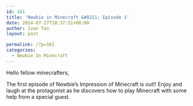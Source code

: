 ```yaml
---
id: 161
title: 'Newbie in Minecraft &#8211; Episode 1'
date: 2014-07-27T18:37:51+00:00
author: Ivan Tan
layout: post

permalink: /?p=161
categories:
  - Newbie In Minecraft
---
```

Hello fellow minecrafters,

The first episode of Newbie&#8217;s Impression of Minecraft is out!! Enjoy and laugh at the protagonist as he discovers how to play Minecraft with some help from a special guest.